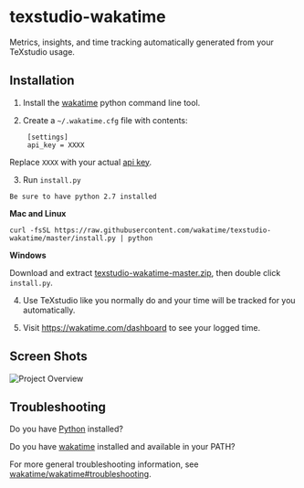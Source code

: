 texstudio-wakatime
==================

Metrics, insights, and time tracking automatically generated from your TeXstudio usage.


Installation
------------

1. Install the [wakatime](https://github.com/wakatime/wakatime#installation) python command line tool.

2. Create a `~/.wakatime.cfg` file with contents:

        [settings]
        api_key = XXXX
    
  Replace `XXXX` with your actual [api key](https://wakatime.com/settings#apikey).

3. Run `install.py`

  ```Be sure to have python 2.7 installed```

  **Mac and Linux**

  `curl -fsSL https://raw.githubusercontent.com/wakatime/texstudio-wakatime/master/install.py | python`

  **Windows**

  Download and extract [texstudio-wakatime-master.zip](https://github.com/wakatime/texstudio-wakatime/archive/master.zip), then double click `install.py`.

4. Use TeXstudio like you normally do and your time will be tracked for you automatically.

5. Visit https://wakatime.com/dashboard to see your logged time.


Screen Shots
------------

![Project Overview](https://wakatime.com/static/img/ScreenShots/Screen-Shot-2016-03-21.png)


Troubleshooting
---------------

Do you have [Python](https://www.python.org/downloads/) installed?

Do you have [wakatime](https://github.com/wakatime/wakatime#installation) installed and available in your PATH?

For more general troubleshooting information, see [wakatime/wakatime#troubleshooting](https://github.com/wakatime/wakatime#troubleshooting).
